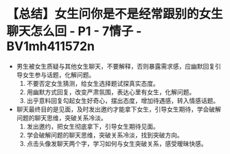 # 【总结】女生问你是不是经常跟别的女生聊天怎么回 - P1 - 7情子 - BV1mh411572n

-   男生被女生质疑与其他女生聊天，不要解释，否则暴露需求感，应幽默回复引导女生参与话题，化解问题。
    1.  不要否定女生猜测，给女生选择题试探真实态度。
    2.  用幽默方式回复，改变严肃氛围，表达心里有女生，化解问题。
    3.  出乎意料回复勾起女生好奇心，摆出态度，增加待遇感，转入情感话题。
-   聊天最终目的是见面，及时发出邀约才能拿下女生，引导女生期待，学会破解问题的聊天思维，突破关系冷淡。
    1.  发出邀约，把女生彻底拿下，引导女生期待见面。
    2.  学会破解问题的聊天思维，突破关系冷淡，找到突破方向。
    3.  点击头像发聊天两个字，学习如何与女生突破关系，感受暧昧快感。